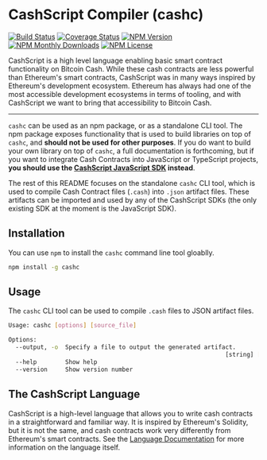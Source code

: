 # CashScript Compiler (cashc)

[![Build Status](https://travis-ci.org/Bitcoin-com/cashscript.svg)](https://travis-ci.org/Bitcoin-com/cashscript)
[![Coverage Status](https://img.shields.io/codecov/c/github/Bitcoin-com/cashscript.svg)](https://codecov.io/gh/Bitcoin-com/cashscript/)
[![NPM Version](https://img.shields.io/npm/v/cashc.svg)](https://www.npmjs.com/package/cashc)
[![NPM Monthly Downloads](https://img.shields.io/npm/dm/cashc.svg)](https://www.npmjs.com/package/cashc)
[![NPM License](https://img.shields.io/npm/l/cashc.svg)](https://www.npmjs.com/package/cashc)

CashScript is a high level language enabling basic smart contract functionality on Bitcoin Cash. While these cash contracts are less powerful than Ethereum's smart contracts, CashScript was in many ways inspired by Ethereum's development ecosystem. Ethereum has always had one of the most accessible development ecosystems in terms of tooling, and with CashScript we want to bring that accessibility to Bitcoin Cash.

---

`cashc` can be used as an npm package, or as a standalone CLI tool. The npm package exposes functionality that is used to build libraries on top of `cashc`, and **should not be used for other purposes**. If you do want to build your own library on top of `cashc`, a full documentation is forthcoming, but if you want to integrate Cash Contracts into JavaScript or TypeScript projects, **you should use the [CashScript JavaScript SDK](https://www.npmjs.com/package/cashscript) instead**.

The rest of this README focuses on the standalone `cashc` CLI tool, which is used to compile Cash Contract files (`.cash`) into `.json` artifact files. These artifacts can be imported and used by any of the CashScript SDKs (the only existing SDK at the moment is the JavaScript SDK).

## Installation
You can use `npm` to install the `cashc` command line tool gloablly.
```bash
npm install -g cashc
```

## Usage
The `cashc` CLI tool can be used to compile `.cash` files to JSON artifact files.

```bash
Usage: cashc [options] [source_file]

Options:
  --output, -o  Specify a file to output the generated artifact.
                                                             [string] [required]
  --help        Show help                                              [boolean]
  --version     Show version number                                    [boolean]
```

## The CashScript Language
CashScript is a high-level language that allows you to write cash contracts in a straightforward and familiar way. It is inspired by Ethereum's Solidity, but it is not the same, and cash contracts work very differently from Ethereum's smart contracts. See the [Language Documentation](https://developer.bitcoin.com/cashscript/docs/language) for more information on the language itself.

